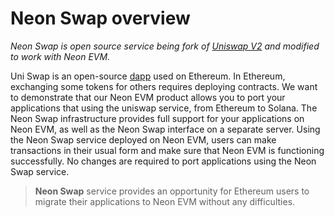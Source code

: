 # Neon Swap overview

*Neon Swap is open source service being fork of [Uniswap V2](https://uniswap.org/blog/uniswap-v2) and modified to work with Neon EVM.*  

Uni Swap is an open-source [dapp](https://doc.neonlabs.org/docs/glossary#dapp) used on Ethereum. In Ethereum, exchanging some tokens for others requires deploying contracts. We want to demonstrate that our Neon EVM product allows you to port your applications that using the uniswap service, from Ethereum to Solana. The Neon Swap infrastructure provides full support for your applications on Neon EVM, as well as the Neon Swap interface on a separate server. Using the Neon Swap service deployed on Neon EVM, users can make transactions in their usual form and make sure that Neon EVM is functioning successfully. No changes are required to port applications using the Neon Swap service.  

> **Neon Swap** service provides an opportunity for Ethereum users to migrate their applications to Neon EVM without any difficulties.  

